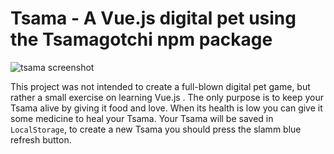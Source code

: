 # Tsama - A Vue.js digital pet using the Tsamagotchi npm package

![tsama screenshot](https://artus.github.io/tsama/img/tsama.png "tsama screenshot")

This project was not intended to create a full-blown digital pet game, but rather a small exercise on learning Vue.js . The only purpose is to keep your Tsama alive by giving it food and love. When its health is low you can give it some medicine to heal your Tsama. Your Tsama will be saved in `LocalStorage`, to create a new Tsama you should press the slamm blue refresh button.

